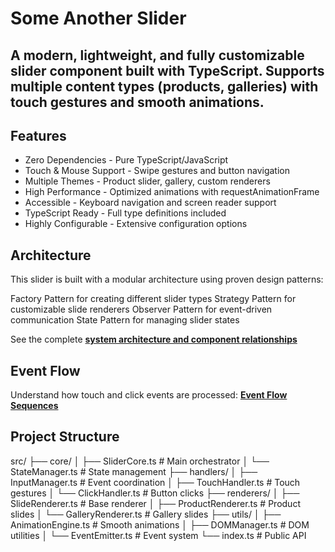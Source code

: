 # Some Another Slider

## A modern, lightweight, and fully customizable slider component built with TypeScript. Supports multiple content types (products, galleries) with touch gestures and smooth animations.

## Features

- Zero Dependencies - Pure TypeScript/JavaScript
- Touch & Mouse Support - Swipe gestures and button navigation
- Multiple Themes - Product slider, gallery, custom renderers
- High Performance - Optimized animations with requestAnimationFrame
- Accessible - Keyboard navigation and screen reader support
- TypeScript Ready - Full type definitions included
- Highly Configurable - Extensive configuration options

## Architecture

This slider is built with a modular architecture using proven design patterns:

Factory Pattern for creating different slider types
Strategy Pattern for customizable slide renderers
Observer Pattern for event-driven communication
State Pattern for managing slider states

See the complete **[system architecture and component relationships](docs/architecture.md)**

## Event Flow

Understand how touch and click events are processed:
**[Event Flow Sequences](docs/sequenceDiagram.md)**

## Project Structure

src/
├── core/
│ ├── SliderCore.ts # Main orchestrator
│ └── StateManager.ts # State management
├── handlers/
│ ├── InputManager.ts # Event coordination
│ ├── TouchHandler.ts # Touch gestures
│ └── ClickHandler.ts # Button clicks
├── renderers/
│ ├── SlideRenderer.ts # Base renderer
│ ├── ProductRenderer.ts # Product slides
│ └── GalleryRenderer.ts # Gallery slides
├── utils/
│ ├── AnimationEngine.ts # Smooth animations
│ ├── DOMManager.ts # DOM utilities
│ └── EventEmitter.ts # Event system
└── index.ts # Public API
